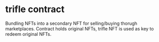 # trifle contract
Bundling NFTs into a secondary NFT for selling/buying thorugh marketplaces. Contract holds original NFTs, trifle NFT is used as key to redeem original NFTs.